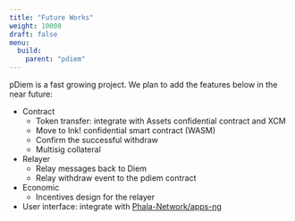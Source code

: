 ```yaml
---
title: "Future Works"
weight: 10008
draft: false
menu:
  build:
    parent: "pdiem"
---
```


pDiem is a fast growing project. We plan to add the features below in the near future:

- Contract
  - Token transfer: integrate with Assets confidential contract and XCM
  - Move to Ink! confidential smart contract (WASM)
  - Confirm the successful withdraw
  - Multisig collateral
- Relayer
  - Relay messages back to Diem
  - Relay withdraw event to the pdiem contract
- Economic
  - Incentives design for the relayer
- User interface: integrate with [Phala-Network/apps-ng](https://github.com/Phala-Network/apps-ng)
